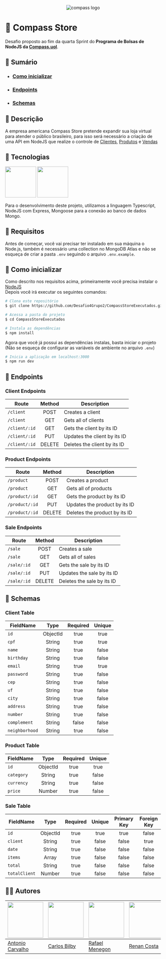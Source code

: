 <p align="center">
  <img alt="compass logo" src="https://user-images.githubusercontent.com/65569815/176964539-fe858838-0d07-418e-9220-b6d94461ecee.png" />
</p>

# 🏪 Compass Store

Desafio proposto ao fim da quarta Sprint do **Programa de Bolsas de NodeJS da [Compass.uol](https://compass.uol/)**.

## 🧾 Sumário
* ### [Como inicializar](#-como-inicializar)
* ### [Endpoints](#-endpoints)
* ### [Schemas](#-schemas)

## 📖 Descrição
A empresa americana Compass Store pretende expandir sua loja virtual para atender o público brasileiro, para isso será necessário a criação de uma API em NodeJS que realize o controle de [Clientes](#client-table), [Produtos](#product-table) e [Vendas](#sale-table)

## 🧰 Tecnologias

<p>
  <img src="https://user-images.githubusercontent.com/65569815/182266557-f2d0c589-fe31-4d65-b867-cb40385066a0.svg" width="100">
  <img src="https://user-images.githubusercontent.com/65569815/182253645-6966537e-18ed-4c47-974b-22510cc3d834.png" width="100">
</p>

Para o desenvolvimento deste projeto, utilizamos a linguagem Typescript, NodeJS com Express, Mongoose para a conexão ao banco de dados Mongo.
<br/>

## 🔑 Requisitos

Antes de começar, você vai precisar ter instalado em sua máquina o Node.js, também é necessário uma collection no MongoDB Atlas e não se esqueça de criar a pasta `.env` seguindo o arquivo `.env.example`.

## 🏁 Como inicializar

Como descrito nos requisitos acima, primeiramente você precisa instalar o [NodeJS](https://nodejs.org/en/)
<br/>
Depois você irá executar os seguintes comandos:

```bash
# Clona este repositório
$ git clone https://github.com/Desafio4Grupo2/CompassStoreExecutados.git

# Acessa a pasta do projeto
$ cd CompassStoreExecutados

# Instala as dependências
$ npm install
```

Agora que você já possui as dependências instalas, basta iniciar o projeto (Não se esqueça de configurar as variáveis de ambiente no arquivo `.env`)

```bash
# Inicia a aplicação em localhost:3000
$ npm run dev

```

## 🚪 Endpoints

### Client Endpoints
|       Route           |    Method    |                   Description                    |                                                                         
|   ---------------     | :----------: |  ----------------------------------------------  |                                                                           
|  `/client`            |    POST      |  Creates a client                                | 
|  `/client`            |    GET       |  Gets all of clients                             |   
|  `/client/:id`        |    GET       |  Gets the client by its ID                       |   
|  `/client/:id`        |    PUT       |  Updates the client by its ID                    |                                                        
|  `/client/:id`        |    DELETE    |  Deletes the client by its ID                    |                 

### Product Endpoints
|       Route           |    Method    |                   Description                     |                                                                         
|   ---------------     | :----------: |  ----------------------------------------------   |                                                                           
|  `/product`           |    POST      |  Creates a product                                | 
|  `/product`           |    GET       |  Gets all of products                             |   
|  `/product/:id`       |    GET       |  Gets the product by its ID                       |   
|  `/product/:id`       |    PUT       |  Updates the product by its ID                    |                                                        
|  `/product/:id`       |    DELETE    |  Deletes the product by its ID                    |

### Sale Endpoints
|       Route           |    Method    |                   Description                     |                                                                         
|   ---------------     | :----------: |  ----------------------------------------------   |                                                                           
|  `/sale`              |    POST      |  Creates a sale                                   | 
|  `/sale`              |    GET       |  Gets all of sales                                |   
|  `/sale/:id`          |    GET       |  Gets the sale by its ID                          |   
|  `/sale/:id`          |    PUT       |  Updates the sale by its ID                       |                                                        
|  `/sale/:id`          |    DELETE    |  Deletes the sale by its ID                       |     

## 🧱 Schemas

### Client Table
|    FieldName   |    Type   | Required | Unique |
|----------------|:---------:|:--------:|:------:|
| `id`           | ObjectId  | true     | true   |
| `cpf`          | String    | true     | true   |
| `name`         | String    | true     | false  |
| `birthday`     | String    | true     | false  |
| `email`        | String    | true     | true   |
| `password`     | String    | true     | false  |
| `cep`          | String    | true     | false  |
| `uf`           | String    | true     | false  |
| `city`         | String    | true     | false  |
| `address`      | String    | true     | false  |
| `number`       | String    | true     | false  |
| `complement`   | String    | false    | false  |
| `neighborhood` | String    | true     | false  |

### Product Table
|     FieldName    |    Type   | Required | Unique |
|------------------|:---------:|:--------:|:------:|
| `id`             | ObjectId  | true     | true   |
| `category`       | String    | true     | false  |
| `currency`       | String    | true     | false  |
| `price`          | Number    | true     | false  |

### Sale Table
|     FieldName    |    Type   | Required | Unique | Primary Key | Foreign Key |
|------------------|:---------:|:--------:|:------:|:-----------:|:-----------:|
| `id`             | ObjectId  | true     | true   | true        | false       |
| `client`         | String    | true     | false  | false       | true        |
| `date`           | String    | true     | false  | false       | false       |
| `items`          | Array     | true     | false  | false       | false       |
| `total`          | String    | true     | false  | false       | false       |
| `totalClient`    | Number    | true     | false  | false       | false       |


## ✋🏻 Autores
| <img src="https://avatars.githubusercontent.com/AntonioRdC" width=115> | <img src="https://avatars.githubusercontent.com/Bilbyc" width=115> | <img src="https://avatars.githubusercontent.com/devrafamenegon" width=115> | <img src="https://avatars.githubusercontent.com/renancarneiro" width=115> | <img src="https://avatars.githubusercontent.com/VitoriaStefany" width=115>
|---|---|---|---|---
| <a href="https://github.com/AntonioRdC">Antonio Carvalho</a> | <a href="https://github.com/Bilbyc">Carlos Bilby</a> | <a href="https://github.com/devrafamenegon">Rafael Menegon</a> | <a href="https://github.com/renancarneiro">Renan Costa</a> | <a href="https://github.com/VitoriaStefany">Vitoria Silva</a> 
